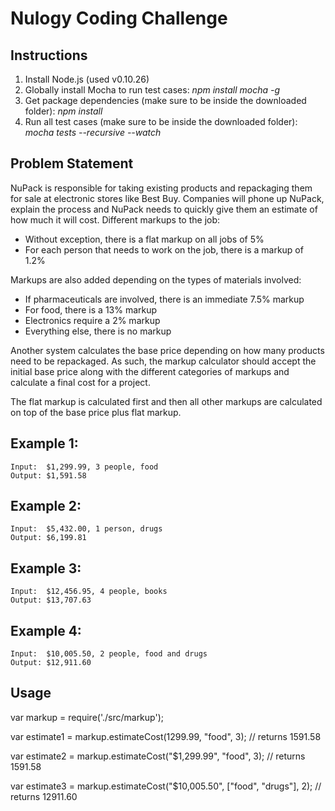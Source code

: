 # Nulogy Coding Challenge
## Instructions
1. Install Node.js (used v0.10.26)
2. Globally install Mocha to run test cases: *npm install mocha -g*
3. Get package dependencies (make sure to be inside the downloaded folder): *npm install*
4. Run all test cases (make sure to be inside the downloaded folder): *mocha tests --recursive --watch*

## Problem Statement
NuPack is responsible for taking existing products and repackaging them for sale at electronic stores like Best Buy. Companies will phone up NuPack, explain the process and NuPack needs to quickly give them an estimate of how much it will cost. Different markups to the job:

* Without exception, there is a flat markup on all jobs of 5%
* For each person that needs to work on the job, there is a markup of 1.2%

Markups are also added depending on the types of materials involved:

* If pharmaceuticals are involved, there is an immediate 7.5% markup
* For food, there is a 13% markup
* Electronics require a 2% markup
* Everything else, there is no markup

Another system calculates the base price depending on how many products need to be repackaged. As such, the markup calculator should accept the initial base price along with the different categories of markups and calculate a final cost for a project.

The flat markup is calculated first and then all other markups are calculated on top of the base price plus flat markup.

Example 1:
----------
    Input:  $1,299.99, 3 people, food
    Output: $1,591.58

Example 2:
----------
    Input:  $5,432.00, 1 person, drugs
    Output: $6,199.81

Example 3:
----------
    Input:  $12,456.95, 4 people, books
    Output: $13,707.63
	
Example 4:
----------
    Input:  $10,005.50, 2 people, food and drugs
    Output: $12,911.60
    
## Usage
var markup = require('./src/markup');

var estimate1 = markup.estimateCost(1299.99, "food", 3); // returns 1591.58

var estimate2 = markup.estimateCost("$1,299.99", "food", 3); // returns 1591.58

var estimate3 = markup.estimateCost("$10,005.50", ["food", "drugs"], 2); // returns 12911.60


